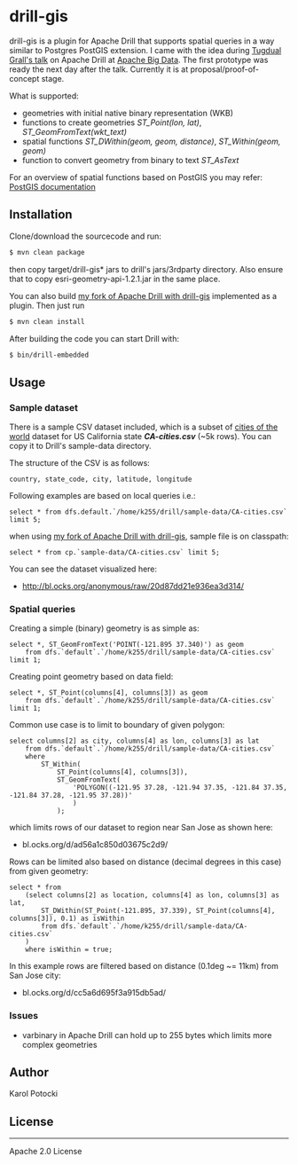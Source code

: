 # drill-gis

drill-gis is a plugin for Apache Drill that supports spatial queries in a way similar to Postgres PostGIS extension. I came with the idea during [Tugdual Grall's talk] on Apache Drill at [Apache Big Data]. The first prototype was ready the next day after the talk.
Currently it is at proposal/proof-of-concept stage.

What is supported:
  - geometries with initial native binary representation (WKB)
  - functions to create geometries *ST_Point(lon, lat)*, *ST_GeomFromText(wkt_text)*
  - spatial functions *ST_DWithin(geom, geom, distance)*, *ST_Within(geom, geom)*
  - function to convert geometry from binary to text *ST_AsText*

For an overview of spatial functions based on PostGIS you may refer: [PostGIS documentation]

## Installation
Clone/download the sourcecode and run:
```sh
$ mvn clean package
```
then copy target/drill-gis* jars to drill's jars/3rdparty directory. Also ensure that to copy esri-geometry-api-1.2.1.jar in the same place.

You can also build [my fork of Apache Drill with drill-gis] implemented as a plugin. Then just run
```sh
$ mvn clean install
```

After building the code you can start Drill with:
```sh
$ bin/drill-embedded
```

## Usage

### Sample dataset

There is a sample CSV dataset included, which is a subset of [cities of the world] dataset for US California state ***CA-cities.csv*** (~5k rows). You can copy it to Drill's sample-data directory.

The structure of the CSV is as follows:
```
country, state_code, city, latitude, longitude
```

Following examples are based on local queries i.e.:
```
select * from dfs.default.`/home/k255/drill/sample-data/CA-cities.csv` limit 5;
```

when using [my fork of Apache Drill with drill-gis], sample file is on classpath:

```
select * from cp.`sample-data/CA-cities.csv` limit 5;
```

You can see the dataset visualized here:
* http://bl.ocks.org/anonymous/raw/20d87dd21e936ea3d314/

### Spatial queries

Creating a simple (binary) geometry is as simple as:
```
select *, ST_GeomFromText('POINT(-121.895 37.340)') as geom
    from dfs.`default`.`/home/k255/drill/sample-data/CA-cities.csv` limit 1;
```
Creating point geometry based on data field:
```
select *, ST_Point(columns[4], columns[3]) as geom
    from dfs.`default`.`/home/k255/drill/sample-data/CA-cities.csv` limit 1;
```

Common use case is to limit to boundary of given polygon:

```
select columns[2] as city, columns[4] as lon, columns[3] as lat
    from dfs.`default`.`/home/k255/drill/sample-data/CA-cities.csv`
    where
        ST_Within(
            ST_Point(columns[4], columns[3]),
            ST_GeomFromText(
                'POLYGON((-121.95 37.28, -121.94 37.35, -121.84 37.35, -121.84 37.28, -121.95 37.28))'
                )
            );
```

which limits rows of our dataset to region near San Jose as shown here:
* bl.ocks.org/d/ad56a1c850d03675c2d9/

Rows can be limited also based on distance (decimal degrees in this case) from given geometry:

```
select * from
    (select columns[2] as location, columns[4] as lon, columns[3] as lat,
        ST_DWithin(ST_Point(-121.895, 37.339), ST_Point(columns[4], columns[3]), 0.1) as isWithin
        from dfs.`default`.`/home/k255/drill/sample-data/CA-cities.csv`
    )
    where isWithin = true;
```
In this example rows are filtered based on distance (0.1deg ~= 11km) from San Jose city:
* bl.ocks.org/d/cc5a6d695f3a915db5ad/

### Issues

 - varbinary in Apache Drill can hold up to 255 bytes which limits more complex geometries

## Author

Karol Potocki

## License
----

Apache 2.0 License



   [Apache Big Data]: <http://events.linuxfoundation.org/events/apache-big-data-europe>
   [my fork of Apache Drill with drill-gis]: <https://github.com/k255/drill.git>
   [Tugdual Grall's talk]: <http://events.linuxfoundation.org/sites/events/files/slides/apache_drill_budapest_2015.pdf>
   [cities of the world]: <http://www.opengeocode.org/download.php#cities>
   [PostGIS documentation]: <http://postgis.net/docs/reference.html>
